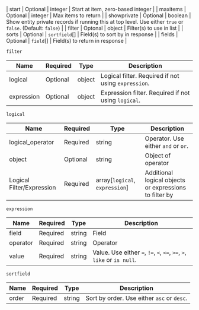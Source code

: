 | start | Optional | integer | Start at item, zero-based integer |
| maxitems | Optional | integer | Max items to return |
| showprivate | Optional | boolean | Show entity private records if running this at top level. Use either `true` or `false`. (Default: `false`) |
| filter | Optonal | object | Filter(s) to use in list |
| sorts | Optional | `sortfield`[] | Field(s) to sort by in response |
| fields | Optional | `field`[] | Field(s) to return in response |

`filter`

| Name | Required | Type | Description |
| --- | --- | --- | --- |
| logical | Optional | object | Logical filter. Required if not using `expression`. |
| expression | Optional | object | Expression filter. Required if not using `logical`. |

`logical`

| Name | Required | Type | Description |
| --- | --- | --- | --- |
| logical_operator | Required | string | Operator. Use either `and` or `or`. |
| object | Optional | string | Object of operator |
| Logical Filter/Expression | Required | array[`logical`, `expression`] | Additional logical objects or expressions to filter by |

`expression`

| Name | Required | Type | Description |
| --- | --- | --- | --- |
| field | Required | string | Field |
| operator | Required | string | Operator |
| value | Required | string | Value. Use either `=`, `!=`, `<`, `<=`, `>=`, `>`, `like` or `is null`. |

`sortfield`

| Name | Required | Type | Description |
| --- | --- | --- | --- |
| order | Required | string | Sort by order. Use either `asc` or `desc`. |
